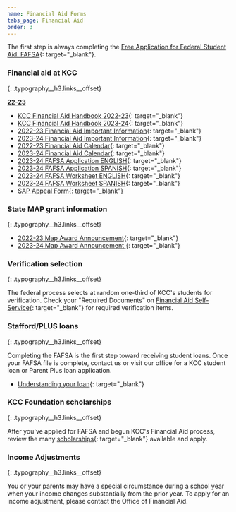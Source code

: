 ```yaml
---
name: Financial Aid Forms
tabs_page: Financial Aid
order: 3
---
```

The first step is always completing the [Free Application for Federal Student Aid: FAFSA](http://www.fafsa.gov/){: target="_blank"}.

### Financial aid at KCC
{: .typography__h3.links__offset}

**<u>22-23</u>**

* [KCC Financial Aid Handbook 2022-23](../uploads/pdf/1-up-Financial-Aid-Handbook-2022-23.pdf){: target="_blank"}
* [KCC Financial Aid Handbook 2023-24](../uploads/pdf/23-24-Financial-Aid-Handbook.pdf){: target="_blank"}
* [2022-23 Financial Aid Important Information](../uploads/pdf/22-23-Financial-Aid-Important-Information.pdf){: target="_blank"}
* [2023-24 Financial Aid Important Information](../uploads/pdf/23-24-Financial-Aid-Important-Information.pdf){: target="_blank"}
* [2022-23 Financial Aid Calendar](../uploads/pdf/22-23-FA-Calendar.pdf){: target="_blank"}
* [2023-24 Financial Aid Calendar](../uploads/pdf/23-24-Financial-Aid-Calendar.pdf){: target="_blank"}
* [2023-24 FAFSA Application ENGLISH](../uploads/pdf/2023-24-FAFSA-application-English.pdf){: target="_blank"}
* [2023-24 FAFSA Application SPANISH](../uploads/pdf/2023-24-FAFSA-application-Spanish.pdf){: target="_blank"}
* [2023-24 FAFSA Worksheet ENGLISH](../uploads/pdf/2023-24-fafsa-worksheet--ENGLISH.pdf){: target="_blank"}
* [2023-24 FAFSA Worksheet SPANISH](../uploads/pdf/2023-24-fafsa-worksheet--SPANISH.pdf){: target="_blank"}
* [SAP Appeal Form](../uploads/pdf/SAP-Appeal-Form.pdf){: target="_blank"}

### State MAP grant information
{: .typography__h3.links__offset}

* [2022-23 Map Award Announcement​](../uploads/pdf/22-23-MAP-Award-Announcement.pdf){: target="_blank"}
* [2023-24 Map Award Announcement&nbsp;](../uploads/pdf/23-24-MAP-Award-Announcement.pdf){: target="_blank"}

### Verification selection
{: .typography__h3.links__offset}

The federal process selects at random one-third of KCC's students for verification. Check your "Required Documents" on [Financial Aid Self-Service](https://selfservice.kcc.edu/Student/FinancialAid/Home){: target="_blank"} for required verification items.&nbsp;

### Stafford/PLUS loans
{: .typography__h3.links__offset}

Completing the FAFSA is the first step toward receiving student loans. Once your FAFSA file is complete, contact us or visit our office for a KCC student loan or Parent Plus loan application.

* [Understanding your loan](../uploads/understanding-federal-direct-staff-Loan.pdf){: target="_blank"}

### KCC Foundation scholarships
{: .typography__h3.links__offset}

After you've applied for FAFSA and begun KCC's Financial Aid process, review the many [scholarships](http://foundation.kcc.edu/scholarships/){: target="_blank"} available and apply.

### Income Adjustments
{: .typography__h3.links__offset}

You or your parents may have a special circumstance during a school year when your income changes substantially from the prior year. To apply for an income adjustment, please contact the Office of Financial Aid.​​​​